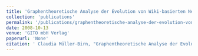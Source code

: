 ```yaml
---
title: 'Graphentheoretische Analyse der Evolution von Wiki-basierten Netzwerken für selbstorganisiertes Wissensmanagement'
collection: 'publications'
permalink: '/publications/graphentheoretische-analyse-der-evolution-von-wiki-basierten-netzwerken-fur-selbstorganisiertes-wissensmanagement'
date: 2008-10-13
venue: 'GITO mbH Verlag'
paperurl: 'None'
citation: ' Claudia Müller-Birn, "Graphentheoretische Analyse der Evolution von Wiki-basierten Netzwerken für selbstorganisiertes Wissensmanagement." GITO mbH Verlag, 2008.'
---
```


